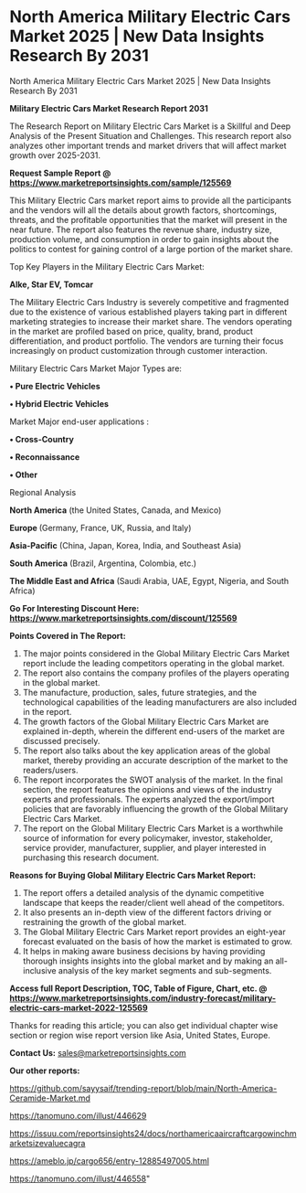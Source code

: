 # North America Military Electric Cars Market 2025 | New Data Insights Research By 2031
North America Military Electric Cars Market 2025 | New Data Insights Research By 2031

<strong>Military Electric Cars Market Research Report 2031</strong>

The Research Report on Military Electric Cars Market is a Skillful and Deep Analysis of the Present Situation and Challenges. This research report also analyzes other important trends and market drivers that will affect market growth over 2025-2031.

<strong>Request Sample Report @ <a href=https://www.marketreportsinsights.com/sample/125569>https://www.marketreportsinsights.com/sample/125569</a></strong>

This Military Electric Cars market report aims to provide all the participants and the vendors will all the details about growth factors, shortcomings, threats, and the profitable opportunities that the market will present in the near future. The report also features the revenue share, industry size, production volume, and consumption in order to gain insights about the politics to contest for gaining control of a large portion of the market share.

Top Key Players in the Military Electric Cars Market:

<strong>Alke, Star EV, Tomcar</strong>

The Military Electric Cars Industry is severely competitive and fragmented due to the existence of various established players taking part in different marketing strategies to increase their market share. The vendors operating in the market are profiled based on price, quality, brand, product differentiation, and product portfolio. The vendors are turning their focus increasingly on product customization through customer interaction.

Military Electric Cars Market Major Types are:

<strong>• Pure Electric Vehicles

• Hybrid Electric Vehicles</strong>

Market Major end-user applications :

<strong>• Cross-Country

• Reconnaissance

• Other</strong>

Regional Analysis

</u><strong><b>North America</b></strong> (the United States, Canada, and Mexico)

<strong><b>Europe </b></strong>(Germany, France, UK, Russia, and Italy)

<strong><b>Asia-Pacific</b></strong> (China, Japan, Korea, India, and Southeast Asia)

<strong><b>South America</b></strong> (Brazil, Argentina, Colombia, etc.)

<strong><b>The Middle East and Africa</b></strong> (Saudi Arabia, UAE, Egypt, Nigeria, and South Africa)

<strong>Go For Interesting Discount Here: <a href=https://www.marketreportsinsights.com/discount/125569>https://www.marketreportsinsights.com/discount/125569</a></strong>

<strong>Points Covered in The Report:</strong>
<ol>
  <li>The major points considered in the Global Military Electric Cars Market report include the leading competitors operating in the global market.</li>
  <li>The report also contains the company profiles of the players operating in the global market.</li>
  <li>The manufacture, production, sales, future strategies, and the technological capabilities of the leading manufacturers are also included in the report.</li>
  <li>The growth factors of the Global Military Electric Cars Market are explained in-depth, wherein the different end-users of the market are discussed precisely.</li>
  <li>The report also talks about the key application areas of the global market, thereby providing an accurate description of the market to the readers/users.</li>
  <li>The report incorporates the SWOT analysis of the market. In the final section, the report features the opinions and views of the industry experts and professionals. The experts analyzed the export/import policies that are favorably influencing the growth of the Global Military Electric Cars Market.</li>
  <li>The report on the Global Military Electric Cars Market is a worthwhile source of information for every policymaker, investor, stakeholder, service provider, manufacturer, supplier, and player interested in purchasing this research document.</li>
</ol>
<strong>Reasons for Buying Global Military Electric Cars Market Report:</strong>

<ol>
  <li>The report offers a detailed analysis of the dynamic competitive landscape that keeps the reader/client well ahead of the competitors.</li>
  <li>It also presents an in-depth view of the different factors driving or restraining the growth of the global market.</li>
  <li>The Global Military Electric Cars Market report provides an eight-year forecast evaluated on the basis of how the market is estimated to grow.</li>
  <li>It helps in making aware business decisions by having providing thorough insights insights into the global market and by making an all-inclusive analysis of the key market segments and sub-segments.</li>
</ol>
<strong>Access full Report Description, TOC, Table of Figure, Chart, etc. @ <a href=https://www.marketreportsinsights.com/industry-forecast/military-electric-cars-market-2022-125569>https://www.marketreportsinsights.com/industry-forecast/military-electric-cars-market-2022-125569</a></strong>


Thanks for reading this article; you can also get individual chapter wise section or region wise report version like Asia, United States, Europe.

<strong>Contact Us:</strong>
sales@marketreportsinsights.com

<strong>Our other reports:</strong>

<a href=https://github.com/sayysaif/trending-report/blob/main/North-America-Ceramide-Market.md>https://github.com/sayysaif/trending-report/blob/main/North-America-Ceramide-Market.md</a>

<a href=https://tanomuno.com/illust/446629>https://tanomuno.com/illust/446629</a>

<a href=https://issuu.com/reportsinsights24/docs/northamericaaircraftcargowinchmarketsizevaluecagra>https://issuu.com/reportsinsights24/docs/northamericaaircraftcargowinchmarketsizevaluecagra</a>

<a href=https://ameblo.jp/cargo656/entry-12885497005.html>https://ameblo.jp/cargo656/entry-12885497005.html</a>

<a href=https://tanomuno.com/illust/446558>https://tanomuno.com/illust/446558</a>"
